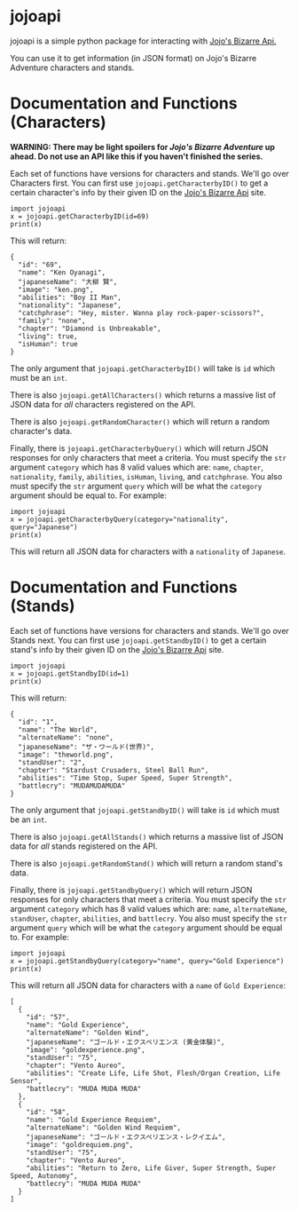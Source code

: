  # jojoapi

jojoapi is a simple python package for interacting with [Jojo's Bizarre Api.](https://jojos-bizarre-api.netlify.app/)

You can use it to get information (in JSON format) on Jojo's Bizarre Adventure characters and stands.

# Documentation and Functions (Characters)
**WARNING: There may be light spoilers for *Jojo's Bizarre Adventure* up ahead. Do not use an API like this if you haven't finished the series.**

Each set of functions have versions for characters and stands. We'll go over Characters first. You can first use `jojoapi.getCharacterbyID()` to get a certain character's info by their given ID on the [Jojo's Bizarre Api](https://jojos-bizarre-api.netlify.app/) site.
```
import jojoapi
x = jojoapi.getCharacterbyID(id=69)
print(x)
```
This will return:
```
{
  "id": "69",
  "name": "Ken Oyanagi",
  "japaneseName": "大柳 賢",
  "image": "ken.png",
  "abilities": "Boy II Man",
  "nationality": "Japanese",
  "catchphrase": "Hey, mister. Wanna play rock-paper-scissors?",
  "family": "none",
  "chapter": "Diamond is Unbreakable",
  "living": true,
  "isHuman": true
}
```
The only argument that `jojoapi.getCharacterbyID()` will take is `id` which must be an `int`.

There is also `jojoapi.getAllCharacters()` which returns a massive list of JSON data for *all* characters registered on the API. 

There is also `jojoapi.getRandomCharacter()` which will return a random character's data.

Finally, there is `jojoapi.getCharacterbyQuery()` which will return JSON responses for only characters that meet a criteria. You must specify the `str` argument `category` which has 8 valid values which are: `name`, `chapter`, `nationality`, `family`, `abilities`, `isHuman`, `living`, and `catchphrase`. You also must specify the `str` argument `query` which will be what the `category` argument should be equal to. For example:
```
import jojoapi
x = jojoapi.getCharacterbyQuery(category="nationality", query="Japanese")
print(x)
```
This will return all JSON data for characters with a `nationality` of `Japanese`.

# Documentation and Functions (Stands)
Each set of functions have versions for characters and stands. We'll go over Stands next. You can first use `jojoapi.getStandbyID()` to get a certain stand's info by their given ID on the [Jojo's Bizarre Api](https://jojos-bizarre-api.netlify.app/) site.
```
import jojoapi
x = jojoapi.getStandbyID(id=1)
print(x)
```
This will return:
```
{
  "id": "1",
  "name": "The World",
  "alternateName": "none",
  "japaneseName": "ザ・ワールド(世界)",
  "image": "theworld.png",
  "standUser": "2",
  "chapter": "Stardust Crusaders, Steel Ball Run",
  "abilities": "Time Stop, Super Speed, Super Strength",
  "battlecry": "MUDAMUDAMUDA"
}
```
The only argument that `jojoapi.getStandbyID()` will take is `id` which must be an `int`.

There is also `jojoapi.getAllStands()` which returns a massive list of JSON data for *all* stands registered on the API. 

There is also `jojoapi.getRandomStand()` which will return a random stand's data.

Finally, there is `jojoapi.getStandbyQuery()` which will return JSON responses for only characters that meet a criteria. You must specify the `str` argument `category` which has 8 valid values which are: `name`, `alternateName`, `standUser`, `chapter`, `abilities`, and `battlecry`. You also must specify the `str` argument `query` which will be what the `category` argument should be equal to. For example:
```
import jojoapi
x = jojoapi.getStandbyQuery(category="name", query="Gold Experience")
print(x)
```
This will return all JSON data for characters with a `name` of `Gold Experience`:
```
[
  {
    "id": "57",
    "name": "Gold Experience",
    "alternateName": "Golden Wind",
    "japaneseName": "ゴールド・エクスペリエンス (黄金体験)",
    "image": "goldexperience.png",
    "standUser": "75",
    "chapter": "Vento Aureo",
    "abilities": "Create Life, Life Shot, Flesh/Organ Creation, Life Sensor",
    "battlecry": "MUDA MUDA MUDA"
  },
  {
    "id": "58",
    "name": "Gold Experience Requiem",
    "alternateName": "Golden Wind Requiem",
    "japaneseName": "ゴールド・エクスペリエンス・レクイエム",
    "image": "goldrequiem.png",
    "standUser": "75",
    "chapter": "Vento Aureo",
    "abilities": "Return to Zero, Life Giver, Super Strength, Super Speed, Autonomy",
    "battlecry": "MUDA MUDA MUDA"
  }
]
```



